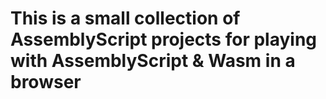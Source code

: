 # This is a small collection of AssemblyScript projects for playing with AssemblyScript & Wasm in a browser
